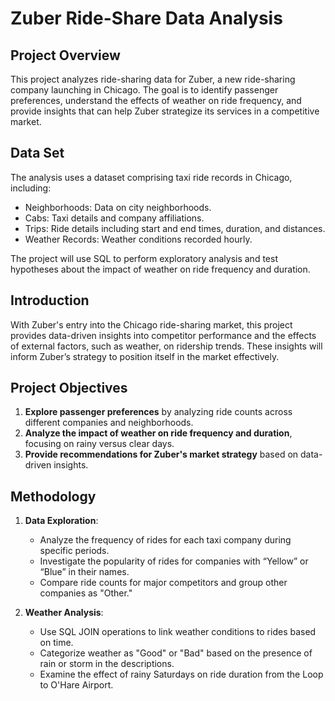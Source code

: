 # Zuber Ride-Share Data Analysis

## Project Overview
This project analyzes ride-sharing data for Zuber, a new ride-sharing company launching in Chicago. The goal is to identify passenger preferences, understand the effects of weather on ride frequency, and provide insights that can help Zuber strategize its services in a competitive market.

## Data Set
The analysis uses a dataset comprising taxi ride records in Chicago, including:

- Neighborhoods: Data on city neighborhoods.
- Cabs: Taxi details and company affiliations.
- Trips: Ride details including start and end times, duration, and distances.
- Weather Records: Weather conditions recorded hourly.

The project will use SQL to perform exploratory analysis and test hypotheses about the impact of weather on ride frequency and duration.

## Introduction
With Zuber's entry into the Chicago ride-sharing market, this project provides data-driven insights into competitor performance and the effects of external factors, such as weather, on ridership trends. These insights will inform Zuber’s strategy to position itself in the market effectively.

## Project Objectives
1. **Explore passenger preferences** by analyzing ride counts across different companies and neighborhoods.
2. **Analyze the impact of weather on ride frequency and duration**, focusing on rainy versus clear days.
3. **Provide recommendations for Zuber's market strategy** based on data-driven insights.

## Methodology 
1. **Data Exploration**:
    - Analyze the frequency of rides for each taxi company during specific periods.
    - Investigate the popularity of rides for companies with “Yellow” or “Blue” in their names.
    - Compare ride counts for major competitors and group other companies as "Other."

2. **Weather Analysis**:
    - Use SQL JOIN operations to link weather conditions to rides based on time.
    - Categorize weather as "Good" or "Bad" based on the presence of rain or storm in the descriptions.
    - Examine the effect of rainy Saturdays on ride duration from the Loop to O'Hare Airport.
